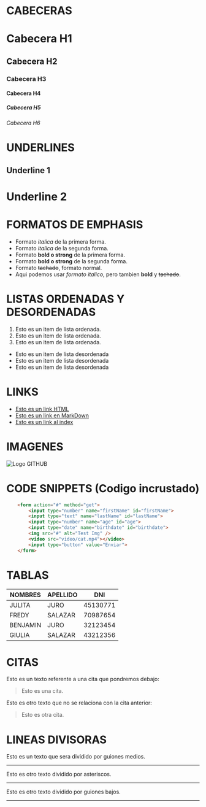 # CABECERAS

# Cabecera H1
## Cabecera H2
### Cabecera H3
#### Cabecera H4
##### Cabecera H5
###### Cabecera H6


# UNDERLINES

Underline 1
-----------

Underline 2
===========

# FORMATOS DE EMPHASIS

- Formato *italica* de la primera forma.
- Formato _italica_ de la segunda forma.
- Formato **bold o strong** de la primera forma.
- Formato __bold o strong__ de la segunda forma.
- Formato ~~tachado~~, formato normal.
- Aqui podemos usar *formato italico*, pero tambien **bold** y ~~tachado~~.

# LISTAS ORDENADAS Y DESORDENADAS

1. Esto es un item de lista ordenada.
1. Esto es un item de lista ordenada.
1. Esto es un item de lista ordenada.

- Esto es un item de lista desordenada
- Esto es un item de lista desordenada
- Esto es un item de lista desordenada

# LINKS

- <a href="http://google.com">Esto es un link HTML</a>
- [Esto es un link en MarkDown](http://google.com)
- [Esto es un link al index](index.html)

# IMAGENES

![Logo GITHUB](https://1000logos.net/wp-content/uploads/2021/05/GitHub-logo.png)

# CODE SNIPPETS (Codigo incrustado)

```HTML
    <form action="#" method="get">
        <input type="number" name="firstName" id="firstName">
        <input type="text" name="lastName" id="lastName">
        <input type="number" name="age" id="age">
        <input type="date" name="birthdate" id="birthdate">
        <img src="#" alt="Test Img" />
        <video src="video/cat.mp4"></video>
        <input type="button" value="Enviar">
    </form>
```

# TABLAS

|NOMBRES|APELLIDO|DNI|
|-------|--------|---|
|JULITA|JURO|45130771|
|FREDY|SALAZAR|70987654|
|BENJAMIN|JURO|32123454|
|GIULIA|SALAZAR|43212356|

# CITAS

Esto es un texto referente a una cita que pondremos debajo:
>Esto es una cita.

Esto es otro texto que no se relaciona con la cita anterior:
>Esto es otra cita.

# LINEAS DIVISORAS

Esto es un texto que sera dividido por guiones medios.

---

Esto es otro texto dividido por asteriscos.

***

Esto es otro texto dividido por guiones bajos.

___